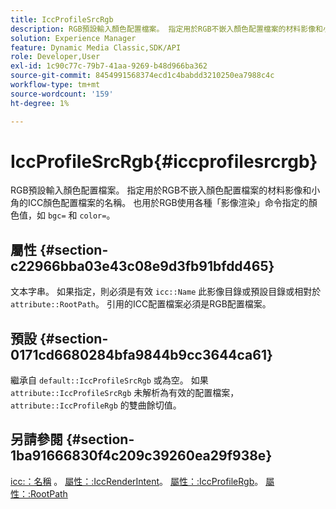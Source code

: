 ```yaml
---
title: IccProfileSrcRgb
description: RGB預設輸入顏色配置檔案。 指定用於RGB不嵌入顏色配置檔案的材料影像和小角的ICC顏色配置檔案的名稱。 也適用於使用各種「影像渲染」命令（如bgc=和color=）指定的RGB顏色值。
solution: Experience Manager
feature: Dynamic Media Classic,SDK/API
role: Developer,User
exl-id: 1c90c77c-79b7-41aa-9269-b48d966ba362
source-git-commit: 8454991568374ecd1c4babdd3210250ea7988c4c
workflow-type: tm+mt
source-wordcount: '159'
ht-degree: 1%

---
```


# IccProfileSrcRgb{#iccprofilesrcrgb}

RGB預設輸入顏色配置檔案。 指定用於RGB不嵌入顏色配置檔案的材料影像和小角的ICC顏色配置檔案的名稱。 也用於RGB使用各種「影像渲染」命令指定的顏色值，如 `bgc=` 和 `color=`。

## 屬性 {#section-c22966bba03e43c08e9d3fb91bfdd465}

文本字串。 如果指定，則必須是有效 `icc::Name` 此影像目錄或預設目錄或相對於 `attribute::RootPath`。 引用的ICC配置檔案必須是RGB配置檔案。

## 預設 {#section-0171cd6680284bfa9844b9cc3644ca61}

繼承自 `default::IccProfileSrcRgb` 或為空。 如果 `attribute::IccProfileSrcRgb` 未解析為有效的配置檔案， `attribute::IccProfileRgb` 的雙曲餘切值。

## 另請參閱 {#section-1ba91666830f4c209c39260ea29f938e}

[icc:：名稱](../../../../../ir-api/material-cat/image-rendering-api-ref/c-ir-material-catalog/c-ir-icc-profile-map-reference/r-ir-name-icc.md#reference-7a293ede360e433782575f8f6a562ac2) 。 [屬性：:IccRenderIntent](../../../../../ir-api/material-cat/image-rendering-api-ref/c-ir-material-catalog/c-ir-attributes-reference/r-ir-iccrenderintent.md#reference-3b80b7a4c25545a593c5076f318b5c40)。 [屬性：:IccProfileRgb](../../../../../ir-api/material-cat/image-rendering-api-ref/c-ir-material-catalog/c-ir-attributes-reference/r-ir-iccprofilergb.md#reference-cdaad25b155646ffa382d722fd324b30)。 [屬性：:RootPath](../../../../../ir-api/material-cat/image-rendering-api-ref/c-ir-material-catalog/c-ir-attributes-reference/r-ir-rootpath.md#reference-a4d7c96b62e14fcbad1740c702f160f3)

